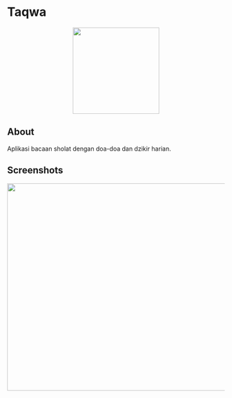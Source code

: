 # Taqwa
<p align="center"><a href="#" target="_blank"><img src="https://user-images.githubusercontent.com/74106164/150988594-2452603e-5895-481f-afb0-c2d04c081f8a.png" width="200" height="200"></a></p>

## About
Aplikasi bacaan sholat dengan doa-doa dan dzikir harian.

## Screenshots
<p align="center"><a href="#" target="_blank"><img src="https://user-images.githubusercontent.com/74106164/151650631-dcaefb93-46de-4bf0-b62e-a4cadc60228e.png" width="852" height="480"></a></p>
